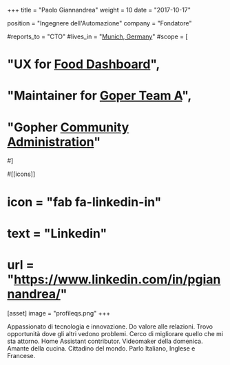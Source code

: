 +++
title = "Paolo Giannandrea"
weight = 10
date = "2017-10-17"

position = "Ingegnere dell'Automazione"
company = "Fondatore"

#reports_to = "CTO"
#lives_in = "[Munich, Germany](https://www.google.com/maps/place/Munich,+Germany/)"
#scope = [
#  "UX for [Food Dashboard](#)",
#  "Maintainer for [Goper Team A](#)",
#  "Gopher [Community Administration](#)"
#]

#[[icons]]
#  icon = "fab fa-linkedin-in"
#  text = "Linkedin"
#  url = "https://www.linkedin.com/in/pgiannandrea/"

[asset]
  image = "profileqs.png"
+++

Appassionato di tecnologia e innovazione. Do valore alle relazioni.
Trovo opportunità dove gli altri vedono problemi. Cerco di migliorare quello che mi sta attorno. Home Assistant contributor. Videomaker della domenica. Amante della cucina. Cittadino del mondo. Parlo Italiano, Inglese e Francese.
